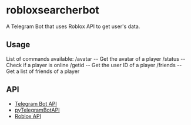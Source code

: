 # robloxsearcherbot
A Telegram Bot that uses Roblox API to get user's data. 

## Usage
List of commands available:
/avatar -- Get the avatar of a player
/status -- Check if a player is online
/getid -- Get the user ID of a player
/friends -- Get a list of friends of a player

## API
- [Telegram Bot API](https://core.telegram.org/bots/api)
- [pyTelegramBotAPI](https://github.com/eternnoir/pyTelegramBotAPI)
- [Roblox API](https://api.roblox.com/docs)
